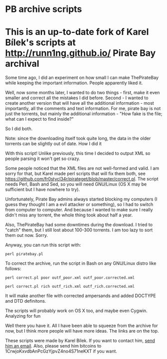 PB archive scripts
=
This is an up-to-date fork of Karel Bílek's scripts at http://runn1ng.github.io/
Pirate Bay archival
=
Some time ago, I did an experiment on how small I can make ThePirateBay while keeping the important information. People apparently liked it.

Well, now some months later, I wanted to do two things - first, make it even smaller and correct all the mistakes I did before. Second - I wanted to create another version that will have all the additional information - most importantly, all the comments and text information. For me, pirate bay is not just the torrents, but mainly the additional information - "How fake is the file; what can I expect to find inside?"

So I did both.

Note: since the downloading itself took quite long, the data in the older torrents can be slightly out of date.
How I did it

With this script! Unlike previously, this time I decided to output XML so people parsing it won't get so crazy.

Some people noticed that the XML files are not well-formed and valid. I am sorry for that, but Karel made perl scripts that will fix them both, see https://github.com/fr0stycl34r/pirateget/blob/master/correct.pl. The script needs Perl, Bash and Sed, so you will need GNU/Linux (OS X may be sufficient but I have nowhere to try).

Unfortunately, Pirate Bay admins always started blocking my computers (I guess they thought I am a evil attacker or something), so I had to switch from computer to computer. And because I wanted to make sure I really didn't miss any torrent, the whole thing took about half a year.

Also, ThePirateBay had some downtimes during the download. I tried to "catch" them, but I still lost about 100-300 torrents. I am too lazy to sort them out now. Sorry.

Anyway, you can run this script with:

    perl piratebay.pl

To correct the archive, run the script in Bash on any GNU/Linux distro like follows:

    perl correct.pl poor outf_poor.xml outf_poor.corrected.xml

    perl correct.pl rich outf_rich.xml outf_rich.corrected.xml

It will make another file with corrected ampersands and added DOCTYPE and DTD definitons.

The scripts will probably work on OS X too, and maybe even Cygwin.
Analyzing for fun


Well there you have it. All I have been able to squeeze from the archive for now, but I think more people will have more ideas. The links are on the top.

These scripts were made by Karel Bílek. If you want to contact him, [send him an email](mailto:atkb@karelbilek.com). Also, please send him bitcoins to 1CrwjoKxvdbAnPcGzYjpvZ4no4S71neKXT if you want.
